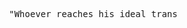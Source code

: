 <pre>










                            "Whoever reaches his ideal transcends it eo ipso."


                                                                 - Nietzsche












































                                                                                                             .
</pre>